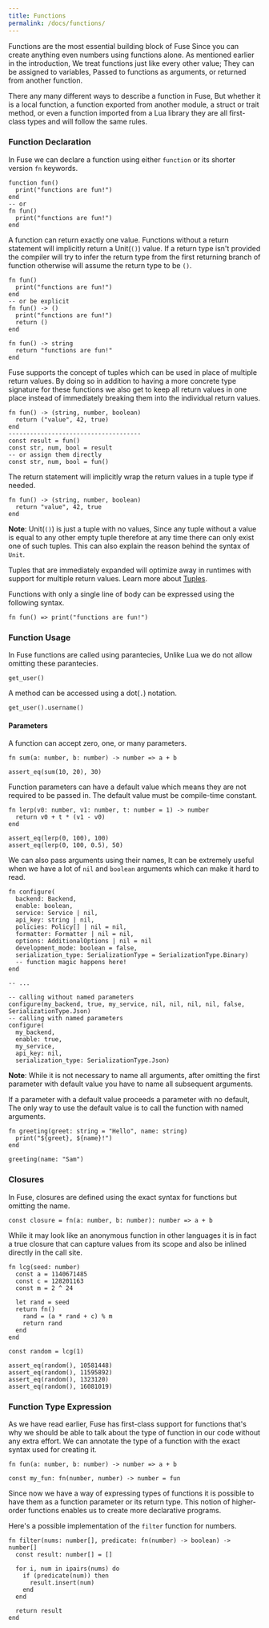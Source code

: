 ```yaml
---
title: Functions
permalink: /docs/functions/
---
```


Functions are the most essential building block of Fuse Since you can create anything even numbers using functions alone. As mentioned earlier in the introduction, We treat functions just like every other value; They can be assigned to variables, Passed to functions as arguments, or returned from another function.

There any many different ways to describe a function in Fuse, But whether it is a local function, a function exported from another module, a struct or trait method, or even a function imported from a Lua library they are all first-class types and will follow the same rules.

### Function Declaration

In Fuse we can declare a function using either `function` or its shorter version `fn` keywords.

```fuse
function fun()
  print("functions are fun!")
end
-- or
fn fun()
  print("functions are fun!")
end
```

A function can return exactly one value. Functions without a return statement will implicitly return a Unit(`()`) value. If a return type isn't provided the compiler will try to infer the return type from the first returning branch of function otherwise will assume the return type to be `()`.

```fuse
fn fun()
  print("functions are fun!")
end
-- or be explicit
fn fun() -> ()
  print("functions are fun!")
  return ()
end

fn fun() -> string
  return "functions are fun!"
end
```

Fuse supports the concept of tuples which can be used in place of multiple return values. By doing so in addition to having a more concrete type signature for these functions we also get to keep all return values in one place instead of immediately breaking them into the individual return values.

```fuse
fn fun() -> (string, number, boolean)
  return ("value", 42, true)
end
-------------------------------------
const result = fun()
const str, num, bool = result
-- or assign them directly
const str, num, bool = fun()
```

The return statement will implicitly wrap the return values in a tuple type if needed.

```fuse
fn fun() -> (string, number, boolean)
  return "value", 42, true
end
```

__Note__: Unit(`()`) is just a tuple with no values, Since any tuple without a value is equal to any other empty tuple therefore at any time there can only exist one of such tuples. This can also explain the reason behind the syntax of `Unit`.

Tuples that are immediately expanded will optimize away in runtimes with support for multiple return values. Learn more about [Tuples](/docs/tuples).


Functions with only a single line of body can be expressed using the following syntax.

```fuse
fn fun() => print("functions are fun!")
```

### Function Usage

In Fuse functions are called using parantecies, Unlike Lua we do not allow omitting these parantecies.

```fuse
get_user()
```

A method can be accessed using a dot(`.`) notation.

```fuse
get_user().username()
```

#### Parameters

A function can accept zero, one, or many parameters.

```fuse
fn sum(a: number, b: number) -> number => a + b

assert_eq(sum(10, 20), 30)
```

Function parameters can have a default value which means they are not required to be passed in. The default value must be compile-time constant.

```fuse
fn lerp(v0: number, v1: number, t: number = 1) -> number
  return v0 + t * (v1 - v0)
end

assert_eq(lerp(0, 100), 100)
assert_eq(lerp(0, 100, 0.5), 50)
```

We can also pass arguments using their names, It can be extremely useful when we have a lot of `nil` and `boolean` arguments which can make it hard to read.

```fuse
fn configure(
  backend: Backend,
  enable: boolean,
  service: Service | nil,
  api_key: string | nil,
  policies: Policy[] | nil = nil,
  formatter: Formatter | nil = nil,
  options: AdditionalOptions | nil = nil
  development_mode: boolean = false,
  serialization_type: SerializationType = SerializationType.Binary)
  -- function magic happens here!
end

-- ...

-- calling without named parameters
configure(my_backend, true, my_service, nil, nil, nil, nil, false, SerializationType.Json)
-- calling with named parameters
configure(
  my_backend,
  enable: true,
  my_service,
  api_key: nil,
  serialization_type: SerializationType.Json)
```

__Note__: While it is not necessary to name all arguments, after omitting the first parameter with default value you have to name all subsequent arguments.

If a parameter with a default value proceeds a parameter with no default, The only way to use the default value is to call the function with named arguments.

```fuse
fn greeting(greet: string = "Hello", name: string)
  print("${greet}, ${name}!")
end

greeting(name: "Sam")
```

### Closures

In Fuse, closures are defined using the exact syntax for functions but omitting the name.

```fuse
const closure = fn(a: number, b: number): number => a + b
```

While it may look like an anonymous function in other languages it is in fact a true closure that can capture values from its scope and also be inlined directly in the call site.

```fuse
fn lcg(seed: number)
  const a = 1140671485
  const c = 128201163
  const m = 2 ^ 24

  let rand = seed
  return fn()
    rand = (a * rand + c) % m
    return rand
  end
end

const random = lcg(1)

assert_eq(random(), 10581448)
assert_eq(random(), 11595892)
assert_eq(random(), 1323120)
assert_eq(random(), 16081019)
```

### Function Type Expression

As we have read earlier, Fuse has first-class support for functions that's why we should be able to talk about the type of function in our code without any extra effort. We can annotate the type of a function with the exact syntax used for creating it.

```fuse
fn fun(a: number, b: number) -> number => a + b

const my_fun: fn(number, number) -> number = fun
```

Since now we have a way of expressing types of functions it is possible to have them as a function parameter or its return type. This notion of higher-order functions enables us to create more declarative programs.

Here's a possible implementation of the `filter` function for numbers.

```fuse
fn filter(nums: number[], predicate: fn(number) -> boolean) -> number[]
  const result: number[] = []

  for i, num in ipairs(nums) do
    if (predicate(num)) then
      result.insert(num)
    end
  end

  return result
end
```
